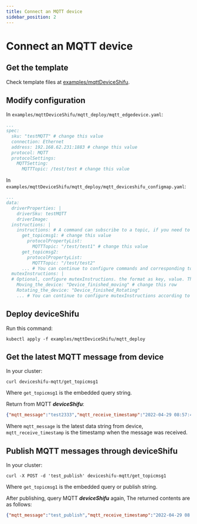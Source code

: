 ```yaml
---
title: Connect an MQTT device
sidebar_position: 2
---
```


# Connect an MQTT device

## Get the template

Check template files at [examples/mqttDeviceShifu](https://github.com/Edgenesis/shifu/tree/main/examples/mqttDeviceShifu).

## Modify configuration

In `examples/mqttDeviceShifu/mqtt_deploy/mqtt_edgedevice.yaml`:

```yml
...
spec:
  sku: "testMQTT" # change this value
  connection: Ethernet
  address: 192.168.62.231:1883 # change this value
  protocol: MQTT
  protocolSettings:
    MQTTSetting:
      MQTTTopic: /test/test # change this value
```

In `examples/mqttDeviceShifu/mqtt_deploy/mqtt_deviceshifu_configmap.yaml`:

```yml
...
data:
  driverProperties: |
    driverSku: testMQTT
    driverImage: 
  instructions: | 
    instructions: # A command can subscribe to a topic, if you need to subscribe to multiple topics, just add a command
      get_topicmsg1: # change this value
        protocolPropertyList:
          MQTTTopic: "/test/test1" # change this value
      get_topicmsg2: 
        protocolPropertyList:
          MQTTTopic: "/test/test2" 
      ... # You can continue to configure commands and corresponding topics according to your own needs, just continue to add according to this format
  mutexInstructions: | 
  # Optional, configure mutexInstructions. the format as key, value. The key is the mutex instruction sent to the device. When the device executes the mutex instruction, it enters the busy state and refuses to receive other instructions. The value is the response returned by the device to the MQTT broker, indicating that the device has completed the corresponding mutex instruction and recovered to the idle state
    Moving_the_device: "Device_finished_moving" # change this row
    Rotating_the_device: "Device_finished_Rotating" 
    ... # You can continue to configure mutexInstructions according to your own needs. Just continue to add them in this format
```

## Deploy deviceShifu

Run this command:

```
kubectl apply -f examples/mqttDeviceShifu/mqtt_deploy
```

## Get the latest MQTT message from device

In your cluster:

```
curl deviceshifu-mqtt/get_topicmsg1
```

Where `get_topicmsg1` is the embedded query string.

Return from MQTT ***deviceShifu***:

```json
{"mqtt_message":"test2333","mqtt_receive_timestamp":"2022-04-29 08:57:49.9492744 +0000 UTC m=+75.407609501"}
```

Where `mqtt_message` is the latest data string from device, `mqtt_receive_timestamp` is the timestamp when the message was received.

## Publish MQTT messages through deviceShifu

In your cluster:

```
curl -X POST -d 'test_publish' deviceshifu-mqtt/get_topicmsg1
```

Where `get_topicmsg1` is the embedded query or publish string.

After publishing, query MQTT ***deviceShifu*** again, The returned contents are as follows:

```json
{"mqtt_message":"test_publish","mqtt_receive_timestamp":"2022-04-29 08:57:59.7397692 +0000 UTC m=+75.407609501"}
```
